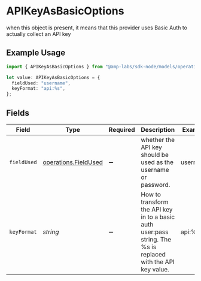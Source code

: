 # APIKeyAsBasicOptions

when this object is present, it means that this provider uses Basic Auth to actually collect an API key

## Example Usage

```typescript
import { APIKeyAsBasicOptions } from "@amp-labs/sdk-node/models/operations";

let value: APIKeyAsBasicOptions = {
  fieldUsed: "username",
  keyFormat: "api:%s",
};
```

## Fields

| Field                                                                                                        | Type                                                                                                         | Required                                                                                                     | Description                                                                                                  | Example                                                                                                      |
| ------------------------------------------------------------------------------------------------------------ | ------------------------------------------------------------------------------------------------------------ | ------------------------------------------------------------------------------------------------------------ | ------------------------------------------------------------------------------------------------------------ | ------------------------------------------------------------------------------------------------------------ |
| `fieldUsed`                                                                                                  | [operations.FieldUsed](../../models/operations/fieldused.md)                                                 | :heavy_minus_sign:                                                                                           | whether the API key should be used as the username or password.                                              | username                                                                                                     |
| `keyFormat`                                                                                                  | *string*                                                                                                     | :heavy_minus_sign:                                                                                           | How to transform the API key in to a basic auth user:pass string. The %s is replaced with the API key value. | api:%s                                                                                                       |